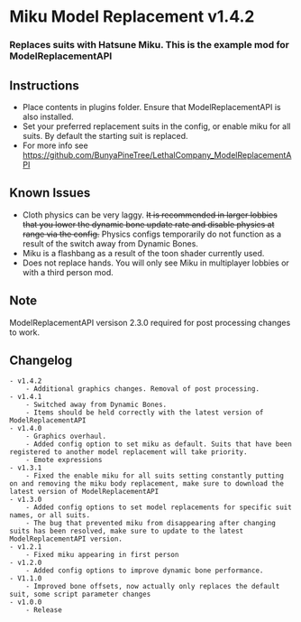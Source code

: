 # Miku Model Replacement v1.4.2
### Replaces suits with Hatsune Miku. This is the example mod for ModelReplacementAPI

## Instructions
- Place contents in plugins folder. Ensure that ModelReplacementAPI is also installed. 
- Set your preferred replacement suits in the config, or enable miku for all suits. By default the starting suit is replaced. 
- For more info see https://github.com/BunyaPineTree/LethalCompany_ModelReplacementAPI

## Known Issues
- Cloth physics can be very laggy. ~~It is recommended in larger lobbies that you lower the dynamic bone update rate and disable physics at range via the config.~~ Physics configs temporarily do not function as a result of the switch away from Dynamic Bones.
- Miku is a flashbang as a result of the toon shader currently used. 
- Does not replace hands. You will only see Miku in multiplayer lobbies or with a third person mod. 

## Note
ModelReplacementAPI versison 2.3.0 required for post processing changes to work. 

## Changelog
	- v1.4.2
		- Additional graphics changes. Removal of post processing. 
	- v1.4.1
		- Switched away from Dynamic Bones.
		- Items should be held correctly with the latest version of ModelReplacementAPI
	- v1.4.0
		- Graphics overhaul. 
		- Added config option to set miku as default. Suits that have been registered to another model replacement will take priority. 
		- Emote expressions
	- v1.3.1
		- Fixed the enable miku for all suits setting constantly putting on and removing the miku body replacement, make sure to download the latest version of ModelReplacementAPI 
	- v1.3.0
		- Added config options to set model replacements for specific suit names, or all suits. 
		- The bug that prevented miku from disappearing after changing suits has been resolved, make sure to update to the latest ModelReplacementAPI version. 
	- v1.2.1
		- Fixed miku appearing in first person
	- v1.2.0
		- Added config options to improve dynamic bone performance. 
	- V1.1.0
		- Improved bone offsets, now actually only replaces the default suit, some script parameter changes
	- v1.0.0
		- Release